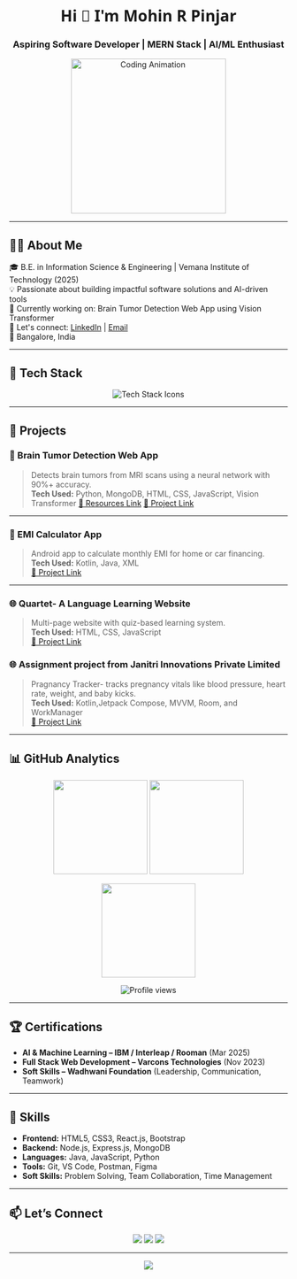 <!-- Profile Header -->
<h1 align="center" style="font-family: 'Segoe UI', Tahoma, Geneva, Verdana, sans-serif;">Hi 👋 I'm Mohin R Pinjar</h1>
<h3 align="center">Aspiring Software Developer | MERN Stack | AI/ML Enthusiast</h3>

<p align="center">
  <img src="https://media.giphy.com/media/qgQUggAC3Pfv687qPC/giphy.gif" width="280" alt="Coding Animation">
</p>

---

## 👨‍💻 About Me

🎓 B.E. in Information Science & Engineering | Vemana Institute of Technology (2025)  
💡 Passionate about building impactful software solutions and AI-driven tools  
🚀 Currently working on: Brain Tumor Detection Web App using Vision Transformer  
💬 Let's connect: [LinkedIn](https://www.linkedin.com/in/mohinrpinjar) | [Email](mailto:mohinpinjar@gmail.com)  
📍 Bangalore, India  

---

## 🚀 Tech Stack

<p align="center">
  <img src="https://skillicons.dev/icons?i=html,css,js,react,nodejs,express,mongodb,mysql,java,python,kotlin&theme=light" alt="Tech Stack Icons" />
</p>

---

## 💼 Projects

### 🧠 Brain Tumor Detection Web App  
> Detects brain tumors from MRI scans using a neural network with 90%+ accuracy.  
**Tech Used:** Python, MongoDB, HTML, CSS, JavaScript, Vision Transformer
> [🔗 Resources Link](https://github.com/mohinraju/Neural-Network-Powered-Brain-Detection-using-Machine-Learning)
[🔗 Project Link]((https://mohinraju.github.io/Neural-Network-Powered-Brain-Detection-using-Machine-Learning/))


---

### 📱 EMI Calculator App  
> Android app to calculate monthly EMI for home or car financing.  
**Tech Used:** Kotlin, Java, XML  
[🔗 Project Link](https://github.com/mohinraju/EMI-Calculator)

---

### 🌐 Quartet- A Language Learning Website  
> Multi-page website with quiz-based learning system.  
**Tech Used:** HTML, CSS, JavaScript  
[🔗 Project Link](https://github.com/mohinraju/Quartet)
> 
### 🌐 Assignment project from Janitri Innovations Private Limited  
> Pragnancy Tracker- tracks pregnancy vitals like blood pressure, heart rate, weight, and baby kicks.  
**Tech Used:** Kotlin,Jetpack Compose, MVVM, Room, and WorkManager  
[🔗 Project Link](https://github.com/mohinraju/Janitri-Innovations-Private-Limited)
---

## 📊 GitHub Analytics

<p align="center">
  <!-- Overall Stats -->
  <img src="https://github-readme-stats.vercel.app/api?username=mohinraju&show_icons=true&theme=radical&rank_icon=github&hide_border=true" height="170" />
  
  <!-- Most Used Languages -->
  <img src="https://github-readme-stats.vercel.app/api/top-langs/?username=mohinraju&layout=compact&theme=radical&hide_border=true" height="170" />
</p>

<p align="center">
  <!-- Streak Stats -->
  <img src="https://github-readme-streak-stats.herokuapp.com/?user=mohinraju&theme=radical&hide_border=true" height="170" />
</p>

<p align="center">
  <!-- Profile Views -->
  <img src="https://komarev.com/ghpvc/?username=mohinraju&label=Profile%20Views&color=blueviolet&style=for-the-badge" alt="Profile views" />
</p>


---

## 🏆 Certifications

- **AI & Machine Learning – IBM / Interleap / Rooman** (Mar 2025)  
- **Full Stack Web Development – Varcons Technologies** (Nov 2023)  
- **Soft Skills – Wadhwani Foundation** (Leadership, Communication, Teamwork)

---

## 🧠 Skills

- **Frontend:** HTML5, CSS3, React.js, Bootstrap  
- **Backend:** Node.js, Express.js, MongoDB  
- **Languages:** Java, JavaScript, Python  
- **Tools:** Git, VS Code, Postman, Figma  
- **Soft Skills:** Problem Solving, Team Collaboration, Time Management

---

## 📫 Let’s Connect

<p align="center">
  <a href="mailto:mohinpinjar@gmail.com"><img src="https://img.shields.io/badge/Email-D14836?style=for-the-badge&logo=gmail&logoColor=white"></a>
  <a href="https://www.linkedin.com/in/mohinrpinjar"><img src="https://img.shields.io/badge/LinkedIn-0A66C2?style=for-the-badge&logo=linkedin&logoColor=white"></a>
  <a href="tel:+917975158435"><img src="https://img.shields.io/badge/Phone-27AE60?style=for-the-badge&logo=whatsapp&logoColor=white"></a>
</p>

---

<p align="center">
  <img src="https://readme-typing-svg.herokuapp.com?font=Fira+Code&weight=600&size=20&pause=1000&color=1A9FFF&center=true&vCenter=true&lines=Building+Smart+Web+Apps+%F0%9F%9A%80;AI+%2B+Frontend+%3D+Powerful+Tools;Let's+Connect+and+Build+Together!">
</p>
